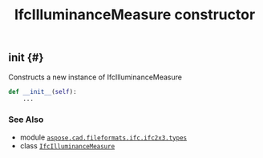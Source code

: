 ﻿---
title: IfcIlluminanceMeasure constructor
second_title: Aspose.CAD for Python via .NET API References
description: 
type: docs
weight: 10
url: /python-net/aspose.cad.fileformats.ifc.ifc2x3.types/ifcilluminancemeasure/__init__/
is_root: false
---

## __init__ {#}

Constructs a new instance of IfcIlluminanceMeasure



```python
def __init__(self):
    ...
```





### See Also
* module [`aspose.cad.fileformats.ifc.ifc2x3.types`](../../)
* class [`IfcIlluminanceMeasure`](/cad/python-net/aspose.cad.fileformats.ifc.ifc2x3.types/ifcilluminancemeasure)
